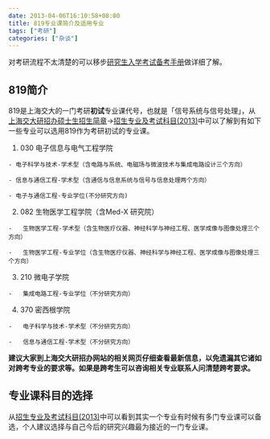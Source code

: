 ```yaml
---
date: 2013-04-06T16:10:58+08:00
title: 819专业课简介及适用专业
tags: ["考研"]
categories: ["杂谈"]
---
```


对考研流程不太清楚的可以移步[研究生入学考试备考手册](http://www.kaoyan.com/s/beikaoshouce/ "研究生入学考试备考手册")做详细了解。  

## 819简介   

819是上海交大的一门考研**初试**专业课代号，也就是「信号系统与信号处理」，从[上海交大研招办硕士生招生简章](http://yzb.sjtu.edu.cn/admission/manual/master_rule.ahtml)-\>[招生专业及考试科目(2013)](http://yzb.sjtu.edu.cn/information/master/zyml.htm)中可以了解到有如下一些专业可以选用819作为考研初试的专业课。

1.   030 电子信息与电气工程学院

    - 电子科学与技术-学术型（含电路与系统、电磁场与微波技术与集成电路设计三个方向）

    - 信息与通信工程-学术型（含通信与信息系统与信号与信息处理两个方向）

    - 电子与通信工程-专业学位(不分研究方向)

2.   082 生物医学工程学院（含Med-X 研究院）

    -   生物医学工程-学术型（含生物医疗仪器、神经科学与神经工程、医学成像与图像处理三个方向）

    -   生物医学工程-专业学位（含生物医疗仪器、神经科学与神经工程、医学成像与图像处理三个方向）

3.   210 微电子学院

    -   集成电路工程-专业学位（不分研究方向）

4.   370 密西根学院

    -   电子科学与技术-学术型（不分研究方向）

    -   信息与通信工程-学术型（不分研究方向）

**建议大家到上海交大研招办网站的相关网页仔细查看最新信息，以免遗漏其它诸如对跨考专业的要求等。如果是跨考生可以咨询相关专业联系人问清楚跨考要求。**

## 专业课科目的选择

从[招生专业及考试科目(2013)](http://yzb.sjtu.edu.cn/information/master/zyml.htm)中可以看到其实一个专业有时候有多门专业课可以备选，个人建议选择与自己今后的研究兴趣最为接近的一门专业课。